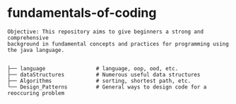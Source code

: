 # fundamentals-of-coding
    
    Objective: This repository aims to give beginners a strong and comprehensive
    background in fundamental concepts and practices for programming using
    the java language.


    ├── language                # language, oop, ood, etc.
    ├── dataStructures          # Numerous useful data structures 
    ├── Algorithms              # sorting, shortest path, etc.
    └── Design_Patterns         # General ways to design code for a reoccuring problem

